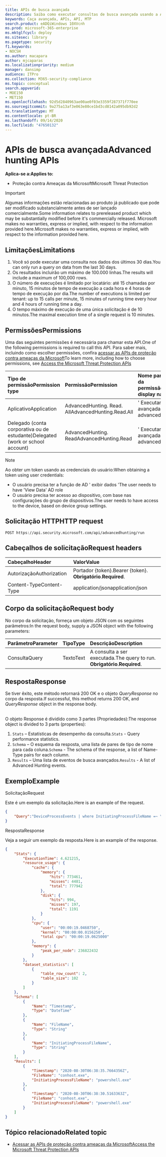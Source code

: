 ```yaml
---
title: APIs de busca avançada
description: Saiba como executar consultas de busca avançada usando a API de proteção contra ameaças da Microsoft
keywords: Caça avançada, APIs, API, MTP
search.product: eADQiWindows 10XVcnh
ms.prod: microsoft-365-enterprise
ms.mktglfcycl: deploy
ms.sitesec: library
ms.pagetype: security
f1.keywords:
- NOCSH
ms.author: macapara
author: mjcaparas
ms.localizationpriority: medium
manager: dansimp
audience: ITPro
ms.collection: M365-security-compliance
ms.topic: conceptual
search.appverid:
- MOE150
- MET150
ms.openlocfilehash: 92d5d2840963ae00ae0f03e3359f287371f770ee
ms.sourcegitcommit: 9a275a13af3e063e80ce1bd3cd8142a095db92d2
ms.translationtype: MT
ms.contentlocale: pt-BR
ms.lasthandoff: 09/14/2020
ms.locfileid: "47650132"
---
```

# <a name="advanced-hunting-apis"></a><span data-ttu-id="49e55-104">APIs de busca avançada</span><span class="sxs-lookup"><span data-stu-id="49e55-104">Advanced hunting APIs</span></span>

<span data-ttu-id="49e55-105">**Aplica-se a:**</span><span class="sxs-lookup"><span data-stu-id="49e55-105">**Applies to:**</span></span>
- <span data-ttu-id="49e55-106">Proteção contra Ameaças da Microsoft</span><span class="sxs-lookup"><span data-stu-id="49e55-106">Microsoft Threat Protection</span></span>

>[!IMPORTANT] 
><span data-ttu-id="49e55-107">Algumas informações estão relacionadas ao produto já publicado que pode ser modificado substancialmente antes de ser lançado comercialmente.</span><span class="sxs-lookup"><span data-stu-id="49e55-107">Some information relates to prereleased product which may be substantially modified before it's commercially released.</span></span> <span data-ttu-id="49e55-108">Microsoft makes no warranties, express or implied, with respect to the information provided here.</span><span class="sxs-lookup"><span data-stu-id="49e55-108">Microsoft makes no warranties, express or implied, with respect to the information provided here.</span></span>

## <a name="limitations"></a><span data-ttu-id="49e55-109">Limitações</span><span class="sxs-lookup"><span data-stu-id="49e55-109">Limitations</span></span>
1. <span data-ttu-id="49e55-110">Você só pode executar uma consulta nos dados dos últimos 30 dias.</span><span class="sxs-lookup"><span data-stu-id="49e55-110">You can only run a query on data from the last 30 days.</span></span>
2. <span data-ttu-id="49e55-111">Os resultados incluirão um máximo de 100.000 linhas.</span><span class="sxs-lookup"><span data-stu-id="49e55-111">The results will include a maximum of 100,000 rows.</span></span>
3. <span data-ttu-id="49e55-112">O número de execuções é limitado por locatário: até 15 chamadas por minuto, 15 minutos de tempo de execução a cada hora e 4 horas de tempo de execução por dia.</span><span class="sxs-lookup"><span data-stu-id="49e55-112">The number of executions is limited per tenant: up to 15 calls per minute, 15 minutes of running time every hour and 4 hours of running time a day.</span></span>
4. <span data-ttu-id="49e55-113">O tempo máximo de execução de uma única solicitação é de 10 minutos.</span><span class="sxs-lookup"><span data-stu-id="49e55-113">The maximal execution time of a single request is 10 minutes.</span></span>

## <a name="permissions"></a><span data-ttu-id="49e55-114">Permissões</span><span class="sxs-lookup"><span data-stu-id="49e55-114">Permissions</span></span>
<span data-ttu-id="49e55-115">Uma das seguintes permissões é necessária para chamar esta API.</span><span class="sxs-lookup"><span data-stu-id="49e55-115">One of the following permissions is required to call this API.</span></span> <span data-ttu-id="49e55-116">Para saber mais, incluindo como escolher permissões, confira [acessar as APIs de proteção contra ameaças da Microsoft](api-access.md)</span><span class="sxs-lookup"><span data-stu-id="49e55-116">To learn more, including how to choose permissions, see [Access the Microsoft Threat Protection APIs](api-access.md)</span></span>

<span data-ttu-id="49e55-117">Tipo de permissão</span><span class="sxs-lookup"><span data-stu-id="49e55-117">Permission type</span></span> |   <span data-ttu-id="49e55-118">Permissão</span><span class="sxs-lookup"><span data-stu-id="49e55-118">Permission</span></span>  |   <span data-ttu-id="49e55-119">Nome para exibição da permissão</span><span class="sxs-lookup"><span data-stu-id="49e55-119">Permission display name</span></span>
:---|:---|:---
<span data-ttu-id="49e55-120">Aplicativo</span><span class="sxs-lookup"><span data-stu-id="49e55-120">Application</span></span> |   <span data-ttu-id="49e55-121">AdvancedHunting. Read. All</span><span class="sxs-lookup"><span data-stu-id="49e55-121">AdvancedHunting.Read.All</span></span> |  <span data-ttu-id="49e55-122">' Executar consultas avançadas '</span><span class="sxs-lookup"><span data-stu-id="49e55-122">'Run advanced queries'</span></span>
<span data-ttu-id="49e55-123">Delegado (conta corporativa ou de estudante)</span><span class="sxs-lookup"><span data-stu-id="49e55-123">Delegated (work or school account)</span></span> | <span data-ttu-id="49e55-124">AdvancedHunting. Read</span><span class="sxs-lookup"><span data-stu-id="49e55-124">AdvancedHunting.Read</span></span> | <span data-ttu-id="49e55-125">' Executar consultas avançadas '</span><span class="sxs-lookup"><span data-stu-id="49e55-125">'Run advanced queries'</span></span>

>[!Note]
> <span data-ttu-id="49e55-126">Ao obter um token usando as credenciais do usuário:</span><span class="sxs-lookup"><span data-stu-id="49e55-126">When obtaining a token using user credentials:</span></span>
>- <span data-ttu-id="49e55-127">O usuário precisa ter a função de AD ' exibir dados '</span><span class="sxs-lookup"><span data-stu-id="49e55-127">The user needs to have 'View Data' AD role</span></span>
>- <span data-ttu-id="49e55-128">O usuário precisa ter acesso ao dispositivo, com base nas configurações do grupo de dispositivos.</span><span class="sxs-lookup"><span data-stu-id="49e55-128">The user needs to have access to the device, based on device group settings.</span></span>

## <a name="http-request"></a><span data-ttu-id="49e55-129">Solicitação HTTP</span><span class="sxs-lookup"><span data-stu-id="49e55-129">HTTP request</span></span>
```
POST https://api.security.microsoft.com/api/advancedhunting/run
```

## <a name="request-headers"></a><span data-ttu-id="49e55-130">Cabeçalhos de solicitação</span><span class="sxs-lookup"><span data-stu-id="49e55-130">Request headers</span></span>

<span data-ttu-id="49e55-131">Cabeçalho</span><span class="sxs-lookup"><span data-stu-id="49e55-131">Header</span></span> | <span data-ttu-id="49e55-132">Valor</span><span class="sxs-lookup"><span data-stu-id="49e55-132">Value</span></span> 
:---|:---
<span data-ttu-id="49e55-133">Autorização</span><span class="sxs-lookup"><span data-stu-id="49e55-133">Authorization</span></span> | <span data-ttu-id="49e55-134">Portador {token}.</span><span class="sxs-lookup"><span data-stu-id="49e55-134">Bearer {token}.</span></span> <span data-ttu-id="49e55-135">**Obrigatório**.</span><span class="sxs-lookup"><span data-stu-id="49e55-135">**Required**.</span></span>
<span data-ttu-id="49e55-136">Content-Type</span><span class="sxs-lookup"><span data-stu-id="49e55-136">Content-Type</span></span>    | <span data-ttu-id="49e55-137">application/json</span><span class="sxs-lookup"><span data-stu-id="49e55-137">application/json</span></span>

## <a name="request-body"></a><span data-ttu-id="49e55-138">Corpo da solicitação</span><span class="sxs-lookup"><span data-stu-id="49e55-138">Request body</span></span>
<span data-ttu-id="49e55-139">No corpo da solicitação, forneça um objeto JSON com os seguintes parâmetros:</span><span class="sxs-lookup"><span data-stu-id="49e55-139">In the request body, supply a JSON object with the following parameters:</span></span>

<span data-ttu-id="49e55-140">Parâmetro</span><span class="sxs-lookup"><span data-stu-id="49e55-140">Parameter</span></span> | <span data-ttu-id="49e55-141">Tipo</span><span class="sxs-lookup"><span data-stu-id="49e55-141">Type</span></span>    | <span data-ttu-id="49e55-142">Descrição</span><span class="sxs-lookup"><span data-stu-id="49e55-142">Description</span></span>
:---|:---|:---
<span data-ttu-id="49e55-143">Consulta</span><span class="sxs-lookup"><span data-stu-id="49e55-143">Query</span></span> | <span data-ttu-id="49e55-144">Texto</span><span class="sxs-lookup"><span data-stu-id="49e55-144">Text</span></span> |  <span data-ttu-id="49e55-145">A consulta a ser executada.</span><span class="sxs-lookup"><span data-stu-id="49e55-145">The query to run.</span></span> <span data-ttu-id="49e55-146">**Obrigatório**.</span><span class="sxs-lookup"><span data-stu-id="49e55-146">**Required**.</span></span>

## <a name="response"></a><span data-ttu-id="49e55-147">Resposta</span><span class="sxs-lookup"><span data-stu-id="49e55-147">Response</span></span>
<span data-ttu-id="49e55-148">Se tiver êxito, este método retornará 200 OK e o objeto _QueryResponse_ no corpo da resposta.</span><span class="sxs-lookup"><span data-stu-id="49e55-148">If successful, this method returns 200 OK, and _QueryResponse_ object in the response body.</span></span> <br><br>

<span data-ttu-id="49e55-149">O objeto Response é dividido como 3 partes (Propriedades):</span><span class="sxs-lookup"><span data-stu-id="49e55-149">The response object is divided to 3 parts (properties):</span></span><br>
1) <span data-ttu-id="49e55-150">```Stats``` – Estatísticas de desempenho da consulta.</span><span class="sxs-lookup"><span data-stu-id="49e55-150">```Stats``` - Query performance statistics.</span></span><br>
2) <span data-ttu-id="49e55-151">```Schema``` – O esquema da resposta, uma lista de pares de tipo de nome para cada coluna.</span><span class="sxs-lookup"><span data-stu-id="49e55-151">```Schema``` - The schema of the response, a list of Name-Type pairs for each column.</span></span> <br>
3) <span data-ttu-id="49e55-152">```Results``` – Uma lista de eventos de busca avançados.</span><span class="sxs-lookup"><span data-stu-id="49e55-152">```Results``` - A list of Advanced Hunting events.</span></span>

## <a name="example"></a><span data-ttu-id="49e55-153">Exemplo</span><span class="sxs-lookup"><span data-stu-id="49e55-153">Example</span></span>

<span data-ttu-id="49e55-154">Solicitação</span><span class="sxs-lookup"><span data-stu-id="49e55-154">Request</span></span>

<span data-ttu-id="49e55-155">Este é um exemplo da solicitação.</span><span class="sxs-lookup"><span data-stu-id="49e55-155">Here is an example of the request.</span></span>


```json
{
    "Query":"DeviceProcessEvents | where InitiatingProcessFileName =~ \"powershell.exe\" | project Timestamp, FileName, InitiatingProcessFileName | order by Timestamp desc | limit 2"
}

```

<span data-ttu-id="49e55-156">Resposta</span><span class="sxs-lookup"><span data-stu-id="49e55-156">Response</span></span>

<span data-ttu-id="49e55-157">Veja a seguir um exemplo da resposta.</span><span class="sxs-lookup"><span data-stu-id="49e55-157">Here is an example of the response.</span></span>


```json
{
    "Stats": {
        "ExecutionTime": 4.621215,
        "resource_usage": {
            "cache": {
                "memory": {
                    "hits": 773461,
                    "misses": 4481,
                    "total": 777942
                },
                "disk": {
                    "hits": 994,
                    "misses": 197,
                    "total": 1191
                }
            },
            "cpu": {
                "user": "00:00:19.0468750",
                "kernel": "00:00:00.0156250",
                "total cpu": "00:00:19.0625000"
            },
            "memory": {
                "peak_per_node": 236822432
            }
        },
        "dataset_statistics": [
            {
                "table_row_count": 2,
                "table_size": 102
            }
        ]
    },
    "Schema": [
        {
            "Name": "Timestamp",
            "Type": "DateTime"
        },
        {
            "Name": "FileName",
            "Type": "String"
        },
        {
            "Name": "InitiatingProcessFileName",
            "Type": "String"
        }
    ],
    "Results": [
        {
            "Timestamp": "2020-08-30T06:38:35.7664356Z",
            "FileName": "conhost.exe",
            "InitiatingProcessFileName": "powershell.exe"
        },
        {
            "Timestamp": "2020-08-30T06:38:30.5163363Z",
            "FileName": "conhost.exe",
            "InitiatingProcessFileName": "powershell.exe"
        }
    ]
}

```

## <a name="related-topic"></a><span data-ttu-id="49e55-158">Tópico relacionado</span><span class="sxs-lookup"><span data-stu-id="49e55-158">Related topic</span></span>
- [<span data-ttu-id="49e55-159">Acessar as APIs de proteção contra ameaças da Microsoft</span><span class="sxs-lookup"><span data-stu-id="49e55-159">Access the Microsoft Threat Protection APIs</span></span>](api-access.md)

